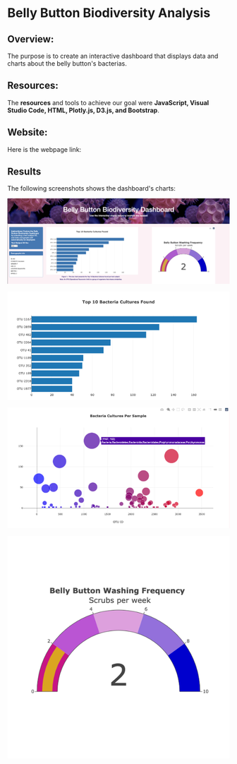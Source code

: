# Belly Button Biodiversity Analysis

## Overview:
The purpose is to create an interactive dashboard that displays data and charts about the belly button's bacterias.

## Resources:
The **resources** and tools to achieve our goal were **JavaScript, Visual Studio Code, HTML, Plotly.js, D3.js, and Bootstrap**.

## Website:
Here is the webpage link:

## Results
The following screenshots shows the dashboard's charts:

![Alt text](/Resources/dashboard.png "imagen1")

![Alt text](/Resources/bar.png "imagen2")

![Alt text](/Resources/bubble.png "imagen3")

![Alt text](/Resources/gauge.png "imagen4")

